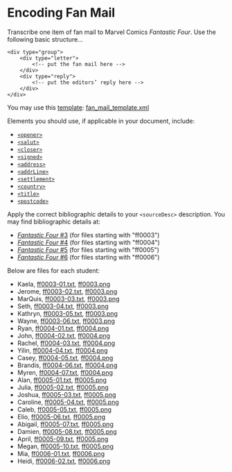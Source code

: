 # Encoding Fan Mail

Transcribe one item of fan mail to Marvel Comics _Fantastic Four_. Use the following basic structure…

```
<div type="group">
	<div type="letter">
		<!-- put the fan mail here -->
	</div>
	<div type="reply">
		<!-- put the editors’ reply here -->
	</div>
</div>
```

You may use this [template](https://github.com/jawalsh/z652-Digital-Libraries/blob/main/resources/fan_mail_template.xml): [fan_mail_template.xml](https://github.com/jawalsh/z652-Digital-Libraries/blob/main/resources/fan_mail_template.xml)

Elements you should use, if applicable in your document, include:

- [`<opener>`](https://tei-c.org/release/doc/tei-p5-doc/en/html/ref-opener.html)
- [`<salut>`](https://tei-c.org/release/doc/tei-p5-doc/en/html/ref-salut.html)
- [`<closer>`](https://tei-c.org/release/doc/tei-p5-doc/en/html/ref-closer.html)
- [`<signed>`](https://tei-c.org/release/doc/tei-p5-doc/en/html/ref-signed.html)
- [`<address>`](https://tei-c.org/release/doc/tei-p5-doc/en/html/ref-address.html)
- [`<addrLine>`](https://tei-c.org/release/doc/tei-p5-doc/en/html/ref-addrLine.html)
- [`<settlement>`](https://tei-c.org/release/doc/tei-p5-doc/en/html/ref-settlement.html)
- [`<country>`](https://tei-c.org/release/doc/tei-p5-doc/en/html/ref-country.html)
- [`<title>`](https://tei-c.org/release/doc/tei-p5-doc/en/html/ref-title.html)
- [`<postcode>`](https://tei-c.org/release/doc/tei-p5-doc/en/html/ref-postcode.html)

Apply the correct bibliographic details to your `<sourceDesc>` description. You may find bibliographic details at:

- [_Fantastic Four_ #3](https://www.comics.org/issue/16830/) (for files starting with "ff0003")
- [_Fantastic Four_ #4](https://www.comics.org/issue/16933/) (for files starting with "ff0004")
- [_Fantastic Four_ #5](https://www.comics.org/issue/17043/) (for files starting with "ff0005")
- [_Fantastic Four_ #6](https://www.comics.org/issue/17152/) (for files starting with "ff0006")
		

Below are files for each student:

- Kaela, [ff0003-01.txt](https://github.com/jawalsh/z652-Digital-Libraries/blob/main/resources/ff_fan_mail/ff0003-01.txt), [ff0003.png](https://iu.instructure.com/files/145486768/download?download_frd=1)
- Jerome, [ff0003-02.txt](https://github.com/jawalsh/z652-Digital-Libraries/blob/main/resources/ff_fan_mail/ff0003-02.txt), [ff0003.png](https://iu.instructure.com/files/145486768/download?download_frd=1)
- MarQuis, [ff0003-03.txt](https://github.com/jawalsh/z652-Digital-Libraries/blob/main/resources/ff_fan_mail/ff0003-03.txt), [ff0003.png](https://iu.instructure.com/files/145486768/download?download_frd=1)
- Seth, [ff0003-04.txt](https://github.com/jawalsh/z652-Digital-Libraries/blob/main/resources/ff_fan_mail/ff0003-04.txt), [ff0003.png](https://iu.instructure.com/files/145486768/download?download_frd=1)
- Kathryn, [ff0003-05.txt](https://github.com/jawalsh/z652-Digital-Libraries/blob/main/resources/ff_fan_mail/ff0003-05.txt), [ff0003.png](https://iu.instructure.com/files/145486768/download?download_frd=1)
- Wayne, [ff0003-06.txt](https://github.com/jawalsh/z652-Digital-Libraries/blob/main/resources/ff_fan_mail/ff0003-06.txt), [ff0003.png](https://iu.instructure.com/files/145486768/download?download_frd=1)
- Ryan, [ff0004-01.txt](https://github.com/jawalsh/z652-Digital-Libraries/blob/main/resources/ff_fan_mail/ff0004-01.txt), [ff0004.png](https://iu.instructure.com/files/145486768/download?download_frd=1)
- John, [ff0004-02.txt](https://github.com/jawalsh/z652-Digital-Libraries/blob/main/resources/ff_fan_mail/ff0004-02.txt), [ff0004.png](https://iu.instructure.com/files/145486768/download?download_frd=1)
- Rachel, [ff0004-03.txt](https://github.com/jawalsh/z652-Digital-Libraries/blob/main/resources/ff_fan_mail/ff0004-03.txt), [ff0004.png](https://iu.instructure.com/files/145486768/download?download_frd=1)
- Yilin, [ff0004-04.txt](https://github.com/jawalsh/z652-Digital-Libraries/blob/main/resources/ff_fan_mail/ff0004-04.txt), [ff0004.png](https://iu.instructure.com/files/145486768/download?download_frd=1)
- Casey, [ff0004-05.txt](https://github.com/jawalsh/z652-Digital-Libraries/blob/main/resources/ff_fan_mail/ff0004-05.txt), [ff0004.png](https://iu.instructure.com/files/145486768/download?download_frd=1)
- Brandis, [ff0004-06.txt](https://github.com/jawalsh/z652-Digital-Libraries/blob/main/resources/ff_fan_mail/ff0004-06.txt), [ff0004.png](https://iu.instructure.com/files/145486768/download?download_frd=1)
- Myren, [ff0004-07.txt](https://github.com/jawalsh/z652-Digital-Libraries/blob/main/resources/ff_fan_mail/ff0004-07.txt), [ff0004.png](https://iu.instructure.com/files/145486768/download?download_frd=1)
- Alan, [ff0005-01.txt](https://github.com/jawalsh/z652-Digital-Libraries/blob/main/resources/ff_fan_mail/ff0005-01.txt), [ff0005.png](https://iu.instructure.com/files/145486770/download?download_frd=1)
- Julia, [ff0005-02.txt](https://github.com/jawalsh/z652-Digital-Libraries/blob/main/resources/ff_fan_mail/ff0005-02.txt), [ff0005.png](https://iu.instructure.com/files/145486770/download?download_frd=1)
- Joshua, [ff0005-03.txt](https://github.com/jawalsh/z652-Digital-Libraries/blob/main/resources/ff_fan_mail/ff0005-03.txt), [ff0005.png](https://iu.instructure.com/files/145486770/download?download_frd=1)
- Caroline, [ff0005-04.txt](https://github.com/jawalsh/z652-Digital-Libraries/blob/main/resources/ff_fan_mail/ff0005-04.txt), [ff0005.png](https://iu.instructure.com/files/145486770/download?download_frd=1)
- Caleb, [ff0005-05.txt](https://github.com/jawalsh/z652-Digital-Libraries/blob/main/resources/ff_fan_mail/ff0005-05.txt), [ff0005.png](https://iu.instructure.com/files/145486770/download?download_frd=1)
- Elio, [ff0005-06.txt](https://github.com/jawalsh/z652-Digital-Libraries/blob/main/resources/ff_fan_mail/ff0005-06.txt), [ff0005.png](https://iu.instructure.com/files/145486770/download?download_frd=1)
- Abigail, [ff0005-07.txt](https://github.com/jawalsh/z652-Digital-Libraries/blob/main/resources/ff_fan_mail/ff0005-07.txt), [ff0005.png](https://iu.instructure.com/files/145486770/download?download_frd=1)
- Damien, [ff0005-08.txt](https://github.com/jawalsh/z652-Digital-Libraries/blob/main/resources/ff_fan_mail/ff0005-08.txt), [ff0005.png](https://iu.instructure.com/files/145486770/download?download_frd=1)
- April, [ff0005-09.txt](https://github.com/jawalsh/z652-Digital-Libraries/blob/main/resources/ff_fan_mail/ff0005-09.txt), [ff0005.png](https://iu.instructure.com/files/145486770/download?download_frd=1)
- Megan, [ff0005-10.txt](https://github.com/jawalsh/z652-Digital-Libraries/blob/main/resources/ff_fan_mail/ff0005-10.txt), [ff0005.png](https://iu.instructure.com/files/145486770/download?download_frd=1)
- Mia, [ff0006-01.txt](https://github.com/jawalsh/z652-Digital-Libraries/blob/main/resources/ff_fan_mail/ff0006-01.txt), [ff0006.png](https://iu.instructure.com/files/145486772/download?download_frd=1)
- Heidi, [ff0006-02.txt](https://github.com/jawalsh/z652-Digital-Libraries/blob/main/resources/ff_fan_mail/ff0006-02.txt), [ff0006.png](https://iu.instructure.com/files/145486772/download?download_frd=1)
